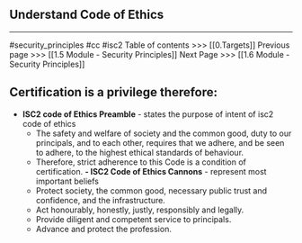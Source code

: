 ## Understand Code of Ethics
---
#security_principles #cc #isc2
Table of contents >>> [[0.Targets]]
Previous page >>> [[1.5 Module - Security Principles]]
Next Page >>> [[1.6 Module - Security Principles]]

## Certification is a privilege therefore:
- **ISC2 code of Ethics Preamble** - states the purpose of intent of isc2 code of ethics
	- The safety and welfare of society and the common good, duty to our principals, and to each other, requires that we adhere, and be seen to adhere, to the highest ethical standards of behaviour.
	 - Therefore, strict adherence to this Code is a condition of certification.
**- ISC2 Code of Ethics Cannons** - represent most important beliefs
	- Protect society, the common good, necessary public trust and confidence, and the infrastructure.
	- Act honourably, honestly, justly, responsibly and legally.
	- Provide diligent and competent service to principals.
	- Advance and protect the profession.

